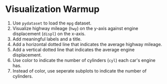# Visualization Warmup

1. Use `pydataset` to load the `mpg` dataset.
1. Visualize highway mileage (`hwy`) on the y-axis against engine displacement
   (`displ`) on the x-axis.
1. Add meaningful labels and a title.
1. Add a horizontal dotted line that indicates the average highway mileage.
1. Add a vertical dotted line that indicates the average engine displacement.
1. Use color to indicate the number of cylinders (`cyl`) each car's engine has.
1. Instead of color, use seperate subplots to indicate the number of cylinders.
